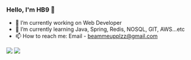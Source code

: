 ### Hello, I'm HB9 👋

- 🔭 I’m currently working on Web Developer
- 🌱 I’m currently learning Java, Spring, Redis, NOSQL, GIT, AWS...etc
- 📫 How to reach me: Email - beammeupplzz@gmail.com
<!-- - 😄 Pronouns: She/Her
- ⚡ Fun fact: ...
- 👯 I’m looking to collaborate on ... 
- 🤔 I’m looking for help with ...
- 💬 Ask me about ... -->

<img align="center" src="https://github-readme-stats.vercel.app/api/top-langs/?username=hanbyul9&&show_icons=true&theme=light&line-height=27">
<img align="center" src="https://github-readme-stats.vercel.app/api?username=hanbyul9&&show_icons=true&theme=light&hide_langs_below=1">

<div align="center">
